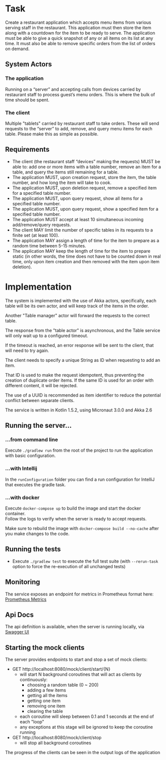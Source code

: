 # Task
Create a restaurant application which accepts menu items from various serving staff in the restaurant.  This
application must then store the item along with a countdown for the item to be ready to serve.  The application
must be able to give a quick snapshot of any or all items on its list at any time.  It must also be able to remove
specific orders from the list of orders on demand.

## System Actors

### The application
Running on a “server” and accepting calls from devices carried by restaurant staff to process guest’s
menu orders.  This is where the bulk of time should be spent.

### The client
Multiple "tablets" carried by restaurant staff to take orders.  These will send requests to the “server”
to add, remove, and query menu items for each table.  Please make this as simple as possible.

## Requirements

* The client (the restaurant staff “devices” making the requests) MUST be able to: add one or more items with a
  table number, remove an item for a table, and query the items still remaining for a table.
* The application MUST, upon creation request, store the item, the table number, and how long the item will take to cook.
* The application MUST, upon deletion request, remove a specified item for a specified table number.
* The application MUST, upon query request, show all items for a specified table number.
* The application MUST, upon query request, show a specified item for a specified table number.
* The application MUST accept at least 10 simultaneous incoming add/remove/query requests.
* The client MAY limit the number of specific tables in its requests to a finite set (at least 100).
* The application MAY assign a length of time for the item to prepare as a random time between 5-15 minutes.
* The application MAY keep the length of time for the item to prepare static (in other words, the time does not have
  to be counted down in real time, only upon item creation and then removed with the item upon item deletion).

# Implementation
The system is implemented with the use of Akka actors, specifically, each table will be its own actor, and will keep track of the items in the order.

Another "Table manager" actor will forward the requests to the correct table.

The response from the "table actor" is asynchronous, and the Table service will only wait up to a configured timeout.

If the timeout is reached, an error response will be sent to the client, that will need to try again.

The client needs to specify a unique String as ID when requesting to add an item. 

That ID is used to make the request idempotent, thus preventing the creation of duplicate order items.
If the same ID is used for an order with different content, it will be rejected.

The use of a UUID is recommended as item identifier to reduce the potential conflict between separate clients.

The service is written in Kotlin 1.5.2, using Micronaut 3.0.0 and Akka 2.6

## Running the server...
### ...from command line
Execute `./gradlew run` from the root of the project to run the application with basic configuration.

### ...with Intellij
In the `runConfiguration` folder you can find a run configuration for IntelliJ that executes the gradle task.

### ...with docker
Execute `docker-compose up` to build the image and start the docker container.  
Follow the logs to verify when the server is ready to accept requests.

Make sure to rebuild the image with `docker-compose build --no-cache` after you make changes to the code.

## Running the tests
* Execute `./gradlew test` to execute the full test suite (with `--rerun-task` option to force the re-execution of all unchanged tests)

## Monitoring
The service exposes an endpoint for metrics in Prometheus format here: [Prometheus Metrics](http://localhost:8080/prometheus)

## Api Docs
The api definition is available, when the server is running locally, via [Swagger UI](http://localhost:8080/swagger/views/swagger-ui/index.html)

## Starting the mock clients
The server provides endpoints to start and stop a set of mock clients:
* GET http://localhost:8080/mock/client/start/{N} 
  * will start N background coroutines that will act as clients by continuously:
    * choosing a random table (0 ~ 200)
    * adding a few items
    * getting all the items
    * getting one item
    * removing one item
    * clearing the table
  * each coroutine will sleep between 0.1 and 1 seconds at the end of each "loop"
  * any exceptions at this stage will be ignored to keep the coroutine running
* GET http://localhost:8080/mock/client/stop
  * will stop all background coroutines

The progress of the clients can be seen in the output logs of the application
